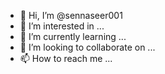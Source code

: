 - 👋 Hi, I’m @sennaseer001
- 👀 I’m interested in ...
- 🌱 I’m currently learning ...
- 💞️ I’m looking to collaborate on ...
- 📫 How to reach me ...

<!---
sennaseer001/sennaseer001 is a ✨ special ✨ repository because its `README.md` (this file) appears on your GitHub profile.
You can click the Preview link to take a look at your changes.
--- afternoon will be in the event today's> 
